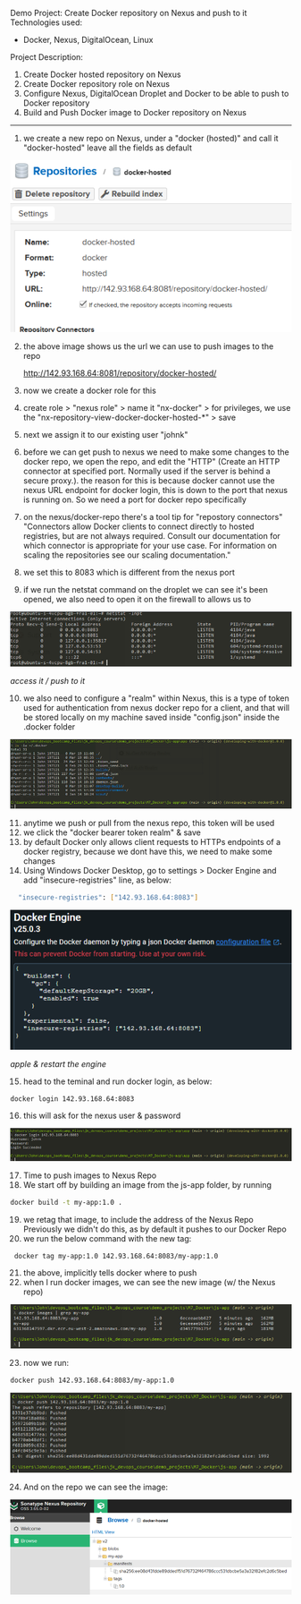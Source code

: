 Demo Project:
Create Docker repository on Nexus and push to it
Technologies used:

- Docker, Nexus, DigitalOcean, Linux

Project Description:

1. Create Docker hosted repository on Nexus
2. Create Docker repository role on Nexus
3. Configure Nexus, DigitalOcean Droplet and Docker to be able to push to Docker repository
4. Build and Push Docker image to Docker repository on Nexus

--------------------------------------------------------------------------------------------------

1. we create a new repo on Nexus, under a "docker (hosted)" and call it "docker-hosted" leave all the fields as default 

![M7image01.png](assets/M7image01.png)

2. the above image shows us the url we can use to push images to the repo

    http://142.93.168.64:8081/repository/docker-hosted/

3. now we create a docker role for this
4. create role > "nexus role" > name it "nx-docker" > for privileges, we use the "nx-repository-view-docker-docker-hosted-*" > save
5. next we assign it to our existing user "johnk"
6. before we can get push to nexus we need to make some changes to the docker repo, we open the repo, and edit the "HTTP" (Create an HTTP connector at specified port. Normally used if the server is behind a secure proxy.). the reason for this is because docker cannot use the nexus URL endpoint for docker login, this is down to the port that nexus is running on. So we need a port for docker repo specifically
7. on the nexus/docker-repo there's a tool tip for "repostory connectors" "Connectors allow Docker clients to connect directly to hosted registries, but are not always required. Consult our documentation for which connector is appropriate for your use case. For information on scaling the repositories see our scaling documentation."
8. we set this to 8083 which is different from the nexus port
9. if we run the netstat command on the droplet we can see it's been opened, we also need to open it on the firewall to allows us to 

![M7image02.png](assets/M7image02.png)

*access it / push to it*

10. we also need to configure a "realm" within Nexus, this is a type of token used for authentication from nexus docker repo for a client, and that will be stored locally on my machine saved inside "config.json" inside the .docker folder 

![M7image03.png](assets/M7image03.png)

11. anytime we push or pull from the nexus repo, this token will be used
12. we click the "docker bearer token realm" & save
13. by default Docker only allows client requests to HTTPs endpoints of a docker registry, because we dont have this, we need to make some changes
14. Using Windows Docker Desktop, go to settings > Docker Engine and add "insecure-registries" line, as below:

```bash
  "insecure-registries": ["142.93.168.64:8083"]
```

![M7image04.png](assets/M7image04.png)

*apple & restart the engine*

15. head to the teminal and run docker login, as below:

```bash
docker login 142.93.168.64:8083
```

16. this will ask for the nexus user & password 

![M7image05.png](assets/M7image05.png)

17. Time to push images to Nexus Repo
18. We start off by building an image from the js-app folder, by running

```bash
docker build -t my-app:1.0 .
```

19.  we retag that image, to include the address of the Nexus Repo
        Previously we didn't do this, as by default it pushes to our Docker Repo
20. we run the below command with the new tag:

```bash
 docker tag my-app:1.0 142.93.168.64:8083/my-app:1.0
```

21. the above, implicitly tells docker where to push
22. when I run docker images, we can see the new image (w/ the Nexus repo) 

![M7image06.png](assets/M7image06.png)

23. now we run:

```bash
docker push 142.93.168.64:8083/my-app:1.0
```

![M7image07.png](assets/M7image07.png)

24. And on the repo we can see the image:

![M7image08.png](assets/M7image08.png)
